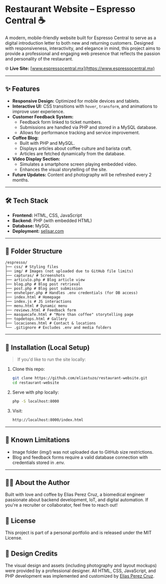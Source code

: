 # Restaurant Website – Espresso Central ☕️

A modern, mobile-friendly website built for Espresso Central to serve as a digital introduction letter to both new and returning customers. Designed with responsiveness, interactivity, and elegance in mind, this project aims to provide a professional and engaging web presence that reflects the passion and personality of the restaurant.

🌐 **Live Site:** [www.espressocentral.mx](https://www.espressocentral.mx)

---

## ✨ Features

- **Responsive Design:** Optimized for mobile devices and tablets.
- **Interactive UI:** CSS transitions with `hover`, `transform`, and animations to improve user experience.
- **Customer Feedback System:**
  - Feedback form linked to ticket numbers.
  - Submissions are handled via PHP and stored in a MySQL database.
  - Allows for performance tracking and service improvement.
- **Coffee Blog:**
  - Built with PHP and MySQL.
  - Displays articles about coffee culture and barista craft.
  - Articles are fetched dynamically from the database.
- **Video Display Section:**
  - Simulates a smartphone screen playing embedded video.
  - Enhances the visual storytelling of the site.
- **Future Updates:** Content and photography will be refreshed every 2 months.

---

## 🛠️ Tech Stack

- **Frontend:** HTML, CSS, JavaScript
- **Backend:** PHP (with embedded HTML)
- **Database:** MySQL
- **Deployment:** [selisar.com](https://www.selisar.com)

---

## 📁 Folder Structure

```
/espresso/
├── css/ # Styling files
├── img/ # Images (not uploaded due to GitHub file limits)
├── capturas/ # Screenshots
├── articulo.php # Blog article view
├── blog.php # Blog post retrieval
├── post.php # Blog post submission
├── envhelper.php # Handles .env credentials (for DB access)
├── index.html # Homepage
├── index.js # JS interactions
├── menu.html # Dynamic menu
├── reviews.html # Feedback form
├── masquecafe.html # "More than coffee" storytelling page
├── topdetops.html # Gallery
├── locaciones.html # Contact & locations
└── .gitignore # Excludes .env and media folders
```

---

## 🚀 Installation (Local Setup)

> If you'd like to run the site locally:

1. Clone this repo:
   ```bash
   git clone https://github.com/eliastuzo/restaurant-website.git
   cd restaurant-website
3. Serve with php locally:
   ```bash
   php -S localhost:8000
4. Visit:
   ```bash
   http://localhost:8000/index.html

---

## 🧩 Known Limitations

- Image folder (img/) was not uploaded due to GitHub size restrictions.
- Blog and feedback forms require a valid database connection with credentials stored in .env.

---

## 🙋‍♂️ About the Author

Built with love and coffee by Elias Perez Cruz, a biomedical engineer passionate about backend development, IoT, and digital automation.
If you're a recruiter or collaborator, feel free to reach out!

## 🪪 License

This project is part of a personal portfolio and is released under the MIT License.

## 🎨 Design Credits

The visual design and assets (including photography and layout mockups) were provided by a professional designer. All HTML, CSS, JavaScript, and PHP development was implemented and customized by [Elias Perez Cruz](https://github.com/eliastuzo).
